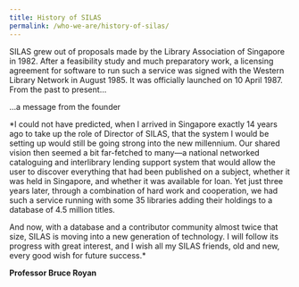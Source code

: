 ```yaml
---
title: History of SILAS
permalink: /who-we-are/history-of-silas/
---
```


SILAS grew out of proposals made by the Library Association of Singapore in 1982. After a feasibility study and much preparatory work, a licensing agreement for software to run such a service was signed with the Western Library Network in August 1985. It was officially launched on 10 April 1987. From the past to present…

…a message from the founder

*I could not have predicted, when I arrived in Singapore exactly 14 years ago to take up the role of Director of SILAS, that the system I would be setting up would still be going strong into the new millennium.
Our shared vision then seemed a bit far-fetched to many—a national networked cataloguing and interlibrary lending support system that would allow the user to discover everything that had been published on a subject, whether it was held in Singapore, and whether it was available for loan. Yet just three years later, through a combination of hard work and cooperation, we had such a service running with some 35 libraries adding their holdings to a database of 4.5 million titles.

And now, with a database and a contributor community almost twice that size, SILAS is moving into a new generation of technology. I will follow its progress with great interest, and I wish all my SILAS friends, old and new, every good wish for future success.*

**Professor Bruce Royan**